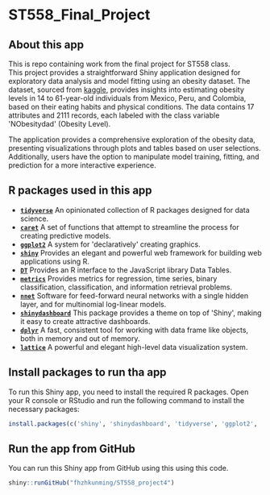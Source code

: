 
# ST558_Final_Project

## About this app
This is repo containing work from the final project for ST558 class.  
This project provides a straightforward Shiny application designed for exploratory data analysis and model fitting using an obesity dataset. The dataset, sourced from [kaggle](https://www.kaggle.com/datasets/aravindpcoder/obesity-or-cvd-risk-classifyregressorcluster), provides insights into estimating obesity levels in 14 to 61-year-old individuals from Mexico, Peru, and Colombia, based on their eating habits and physical conditions. The data contains 17 attributes and 2111 records, each labeled with the class variable 'NObesitydad' (Obesity Level).   

The application provides a comprehensive exploration of the obesity data, presenting visualizations through plots and tables based on user selections. Additionally, users have the option to manipulate model training, fitting, and prediction for a more interactive experience.  

## R packages used in this app  

+ [**`tidyverse`**](https://www.tidyverse.org/) An opinionated collection of R packages designed for data science.  
+ [**`caret`**](https://cran.r-project.org/web/packages/caret/) A set of functions that attempt to streamline the process for creating predictive models. 
+ [**`ggplot2`**](https://cran.r-project.org/web/packages/ggplot2/index.html) A system for 'declaratively' creating graphics.
+ [**`shiny`**](https://cran.r-project.org/web/packages/shiny/index.html) Provides an elegant and powerful web framework for building web applications using R.  
+ [**`DT`**](https://rstudio.github.io/DT/) Provides an R interface to the JavaScript library Data Tables.  
+ [**`metrics`**](https://cran.r-project.org/web/packages/Metrics/index.html)  Provides metrics for regression, time series, binary classification, classification, and information retrieval problems.  
+ [**`nnet`**](https://cran.r-project.org/web/packages/nnet/index.html) Software for feed-forward neural networks with a single hidden layer, and for multinomial log-linear models.  
+ [**`shinydashboard`**](https://cran.r-project.org/web/packages/shinydashboard/index.html) This package provides a theme on top of 'Shiny', making it easy to create attractive dashboards.  
+ [**`dplyr`**](https://cran.r-project.org/web/packages/dplyr/index.html) A fast, consistent tool for working with data frame like objects, both in memory and out of memory.
+ [**`lattice`**](https://cran.r-project.org/web/packages/lattice/index.html) A powerful and elegant high-level data visualization system.  

## Install packages to run tha app  
To run this Shiny app, you need to install the required R packages. Open your R console or RStudio and run the following command to install the necessary packages:  
```R
install.packages(c('shiny', 'shinydashboard', 'tidyverse', 'ggplot2', 'caret', 'DT', 'metrics', 'nnet', 'dplyr', 'lattice'))
```
## Run the app from GitHub
You can run this Shiny app from GitHub using this using this code.
```R
shiny::runGitHub("fhzhkunming/ST558_project4")
```
